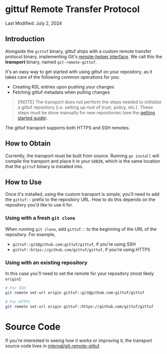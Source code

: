 # gittuf Remote Transfer Protocol

Last Modified: July 2, 2024

## Introduction

Alongside the `gittuf` binary, gittuf ships with a custom remote transfer
protocol binary, implementing Git's [remote-helper
interface](https://git-scm.com/docs/gitremote-helpers). We call this the
**transport** binary, named `git-remote-gittuf`.

It's an easy way to get started with using gittuf on your repository, as it
takes care of the following common operations for you:

- Creating RSL entries upon pushing your changes
- Fetching gittuf metadata when pulling changes

> [!NOTE] The transport does not perform the steps needed to *initialize* a
> gittuf repository (i.e. setting up root of trust, policy, etc.). These steps
> must be done manually for new repositories (see the [getting started
> guide](/docs/get-started.md)).

The gittuf transport supports both HTTPS and SSH remotes.

## How to Obtain

Currently, the transport must be built from source. Running `go install` will
compile the transport and place it in your `GOBIN`, which is the same location
that the `gittuf` binary is installed into.

## How to Use

Once it's installed, using the custom transport is simple; you'll need to add
the `gittuf::` prefix to the repository URL. How to do this depends on the
repository you'd like to use it for.

### Using with a fresh `git clone`

When running `git clone`, add `gittuf::` to the beginning of the URL of the
repository. For example,

- `gittuf::git@github.com:gittuf/gittuf`, if you're using SSH
- `gittuf::https://github.com/gittuf/gittuf`, if you're using HTTPS

### Using with an existing repository

In this case you'll need to set the remote for your repository (most likely
`origin`):

```bash
# For SSH
git remote set-url origin gittuf::git@github.com:gittuf/gittuf

# For HTTPS
git remote set-url origin gittuf::https://github.com/gittuf/gittuf
```

# Source Code

If you're interested in seeing how it works or improving it, the transport
source code lives in [internal/git-remote-gittuf](/internal/git-remote-gittuf).
